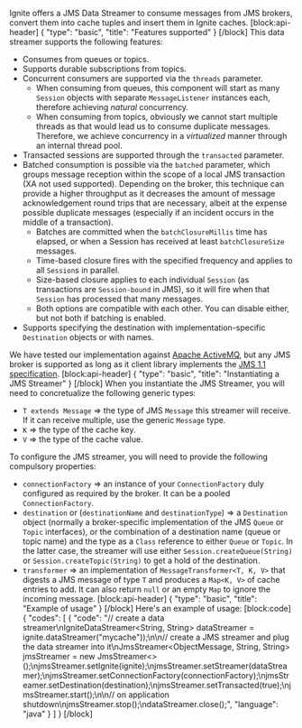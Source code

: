 Ignite offers a JMS Data Streamer to consume messages from JMS brokers, convert them into cache tuples and insert them in Ignite caches. 
[block:api-header]
{
  "type": "basic",
  "title": "Features supported"
}
[/block]
This data streamer supports the following features:

* Consumes from queues or topics.
* Supports durable subscriptions from topics.
* Concurrent consumers are supported via the `threads` parameter. 
  * When consuming from queues, this component will start as many `Session` objects with separate `MessageListener` instances each, therefore achieving *natural* concurrency.
  * When consuming from topics, obviously we cannot start multiple threads as that would lead us to consume duplicate messages. Therefore, we achieve concurrency in a *virtualized* manner through an internal thread pool.
* Transacted sessions are supported through the `transacted` parameter.
* Batched consumption is possible via the `batched` parameter, which groups message reception within the scope of a local JMS transaction (XA not used supported). Depending on the broker, this technique can provide a higher throughput as it decreases the amount of message acknowledgement round trips that are necessary, albeit at the expense possible duplicate messages (especially if an incident occurs in the middle of a transaction).
  * Batches are committed when the `batchClosureMillis` time has elapsed, or when a Session has received at least `batchClosureSize` messages. 
  * Time-based closure fires with the specified frequency and applies to all `Session`s in parallel. 
  * Size-based closure applies to each individual `Session` (as transactions are `Session-bound` in JMS), so it will fire when that `Session` has processed that many messages.
  * Both options are compatible with each other. You can disable either, but not both if batching is enabled.
* Supports specifying the destination with implementation-specific `Destination` objects or with names.

We have tested our implementation against [Apache ActiveMQ](http://activemq.apache.org), but any JMS broker is supported as long as it client library implements the [JMS 1.1 specification](http://download.oracle.com/otndocs/jcp/7195-jms-1.1-fr-spec-oth-JSpec/).
[block:api-header]
{
  "type": "basic",
  "title": "Instantiating a JMS Streamer"
}
[/block]
When you instantiate the JMS Streamer, you will need to concretualize the following generic types:

* `T extends Message` => the type of JMS `Message` this streamer will receive. If it can receive multiple, use the generic `Message` type.
* `K` => the type of the cache key.
* `V` => the type of the cache value.

To configure the JMS streamer, you will need to provide the following compulsory properties:

* `connectionFactory` => an instance of your `ConnectionFactory` duly configured as required by the broker. It can be a pooled `ConnectionFactory`.
* `destination` or (`destinationName` and `destinationType`) => a `Destination` object (normally a broker-specific implementation of the JMS `Queue` or `Topic` interfaces), or the combination of a destination name (queue or topic name) and the type as a `Class` reference to either `Queue` or `Topic`. In the latter case, the streamer will use either `Session.createQueue(String)` or `Session.createTopic(String)` to get a hold of the destination.
* `transformer` => an implementation of `MessageTransformer<T, K, V>` that digests a JMS message of type `T` and produces a `Map<K, V>` of cache entries to add. It can also return `null` or an empty `Map` to ignore the incoming message.
[block:api-header]
{
  "type": "basic",
  "title": "Example of usage"
}
[/block]
Here's an example of usage:
[block:code]
{
  "codes": [
    {
      "code": "// create a data streamer\nIgniteDataStreamer<String, String> dataStreamer = ignite.dataStreamer(\"mycache\"));\n\n// create a JMS streamer and plug the data streamer into it\nJmsStreamer<ObjectMessage, String, String> jmsStreamer = new JmsStreamer<>();\njmsStreamer.setIgnite(ignite);\njmsStreamer.setStreamer(dataStreamer);\njmsStreamer.setConnectionFactory(connectionFactory);\njmsStreamer.setDestination(destination);\njmsStreamer.setTransacted(true);\njmsStreamer.start();\n\n// on application shutdown\njmsStreamer.stop();\ndataStreamer.close();",
      "language": "java"
    }
  ]
}
[/block]
